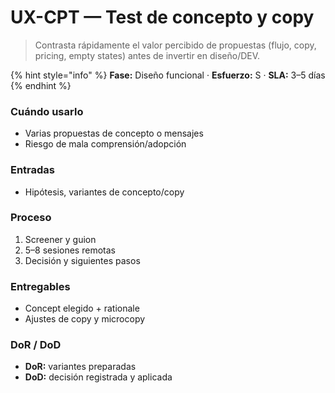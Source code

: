 # UX-CPT — Test de concepto y copy

> Contrasta rápidamente el valor percibido de propuestas (flujo, copy, pricing, empty states) antes de invertir en diseño/DEV.

{% hint style="info" %}
**Fase:** Diseño funcional · **Esfuerzo:** S · **SLA:** 3–5 días
{% endhint %}

### Cuándo usarlo

* Varias propuestas de concepto o mensajes
* Riesgo de mala comprensión/adopción

### Entradas

* Hipótesis, variantes de concepto/copy

### Proceso

1. Screener y guion
2. 5–8 sesiones remotas
3. Decisión y siguientes pasos

### Entregables

* Concept elegido + rationale
* Ajustes de copy y microcopy

### DoR / DoD

* **DoR:** variantes preparadas
* **DoD:** decisión registrada y aplicada
